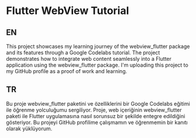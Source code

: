# Flutter WebView Tutorial

## EN
This project showcases my learning journey of the webview_flutter package and its features through a Google Codelabs tutorial. The project demonstrates how to integrate web content seamlessly into a Flutter application using the webview_flutter package. I'm uploading this project to my GitHub profile as a proof of work and learning.

## TR
Bu proje webview_flutter paketini ve özelliklerini bir Google Codelabs eğitimi ile öğrenme yolculuğumu sergiliyor. Proje, web içeriğinin webview_flutter paketi ile Flutter uygulamasına nasıl sorunsuz bir şekilde entegre edildiğini gösteriyor. Bu projeyi GitHub profilime çalışmamın ve öğrenmemin bir kanıtı olarak yüklüyorum.
